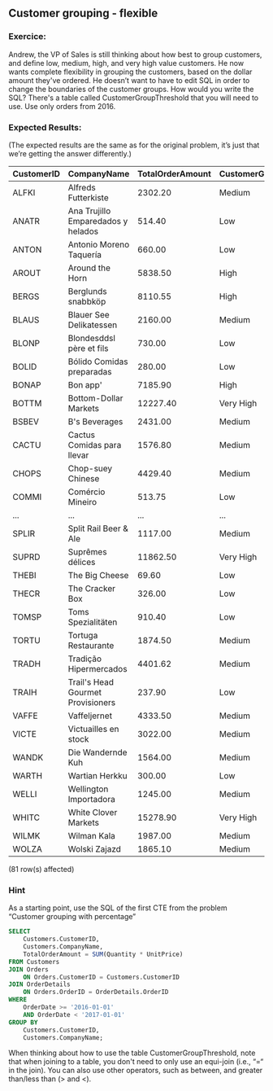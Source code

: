 ##  Customer grouping - flexible

### Exercice:

Andrew, the VP of Sales is still thinking about how best to group customers, and define low, medium, high, and very high value customers. He now wants complete flexibility in grouping the customers, based on the dollar amount they've ordered. He doesn’t want to have to edit SQL in order to change the boundaries of the customer groups.
How would you write the SQL?
There's a table called CustomerGroupThreshold that you will need to use. Use only orders from 2016.

### Expected Results:
(The expected results are the same as for the original problem, it’s just that we’re getting the answer differently.)

| CustomerID | CompanyName                         | TotalOrderAmount | CustomerGroupName |
|------------|-------------------------------------|------------------|-------------------|
| ALFKI      | Alfreds Futterkiste                 | 2302.20          | Medium            |
| ANATR      | Ana Trujillo Emparedados y helados  | 514.40           | Low               |
| ANTON      | Antonio Moreno Taquería             | 660.00           | Low               |
| AROUT      | Around the Horn                     | 5838.50          | High              |
| BERGS      | Berglunds snabbköp                  | 8110.55          | High              |
| BLAUS      | Blauer See Delikatessen             | 2160.00          | Medium            |
| BLONP      | Blondesddsl père et fils            | 730.00           | Low               |
| BOLID      | Bólido Comidas preparadas           | 280.00           | Low               |
| BONAP      | Bon app'                            | 7185.90          | High              |
| BOTTM      | Bottom-Dollar Markets               | 12227.40         | Very High         |
| BSBEV      | B's Beverages                       | 2431.00          | Medium            |
| CACTU      | Cactus Comidas para llevar          | 1576.80          | Medium            |
| CHOPS      | Chop-suey Chinese                   | 4429.40          | Medium            |
| COMMI      | Comércio Mineiro                    | 513.75           | Low               |
| ...        | ...                                 | ...              | ...               |
| SPLIR      | Split Rail Beer & Ale               | 1117.00          | Medium            |
| SUPRD      | Suprêmes délices                    | 11862.50         | Very High         |
| THEBI      | The Big Cheese                      | 69.60            | Low               |
| THECR      | The Cracker Box                     | 326.00           | Low               |
| TOMSP      | Toms Spezialitäten                  | 910.40           | Low               |
| TORTU      | Tortuga Restaurante                 | 1874.50          | Medium            |
| TRADH      | Tradição Hipermercados              | 4401.62          | Medium            |
| TRAIH      | Trail's Head Gourmet Provisioners   | 237.90           | Low               |
| VAFFE      | Vaffeljernet                        | 4333.50          | Medium            |
| VICTE      | Victuailles en stock                | 3022.00          | Medium            |
| WANDK      | Die Wandernde Kuh                   | 1564.00          | Medium            |
| WARTH      | Wartian Herkku                      | 300.00           | Low               |
| WELLI      | Wellington Importadora              | 1245.00          | Medium            |
| WHITC      | White Clover Markets                | 15278.90         | Very High         |
| WILMK      | Wilman Kala                         | 1987.00          | Medium            |
| WOLZA      | Wolski  Zajazd                      | 1865.10          | Medium            |

(81 row(s) affected)

### Hint

As a starting point, use the SQL of the first CTE from the problem
“Customer grouping with percentage”
```sql
SELECT
    Customers.CustomerID,
    Customers.CompanyName,
    TotalOrderAmount = SUM(Quantity * UnitPrice)
FROM Customers
JOIN Orders
    ON Orders.CustomerID = Customers.CustomerID
JOIN OrderDetails
    ON Orders.OrderID = OrderDetails.OrderID
WHERE
    OrderDate >= '2016-01-01'
    AND OrderDate < '2017-01-01'
GROUP BY
    Customers.CustomerID,
    Customers.CompanyName;
```
When thinking about how to use the table CustomerGroupThreshold, note that when joining to a table, you don't need to only use an equi-join (i.e., “=“ in the join). You can also use other operators, such as between, and greater than/less than (> and <).